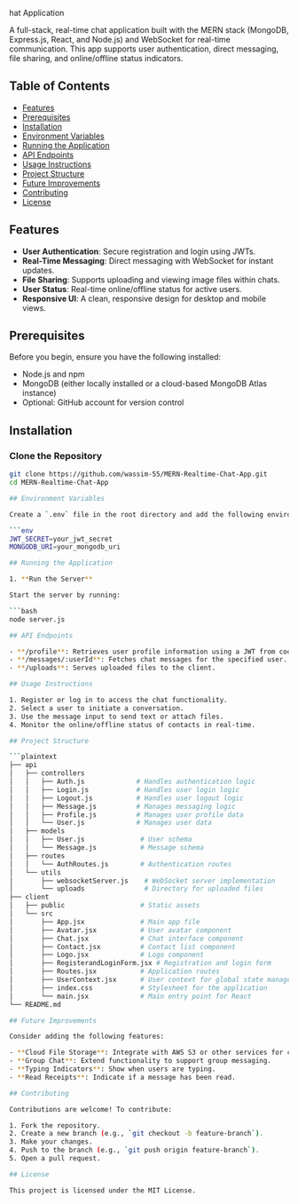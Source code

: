 hat Application

A full-stack, real-time chat application built with the MERN stack (MongoDB, Express.js, React, and Node.js) and WebSocket for real-time communication. This app supports user authentication, direct messaging, file sharing, and online/offline status indicators.

## Table of Contents

- [Features](#features)
- [Prerequisites](#prerequisites)
- [Installation](#installation)
- [Environment Variables](#environment-variables)
- [Running the Application](#running-the-application)
- [API Endpoints](#api-endpoints)
- [Usage Instructions](#usage-instructions)
- [Project Structure](#project-structure)
- [Future Improvements](#future-improvements)
- [Contributing](#contributing)
- [License](#license)

## Features

- **User Authentication**: Secure registration and login using JWTs.
- **Real-Time Messaging**: Direct messaging with WebSocket for instant updates.
- **File Sharing**: Supports uploading and viewing image files within chats.
- **User Status**: Real-time online/offline status for active users.
- **Responsive UI**: A clean, responsive design for desktop and mobile views.

## Prerequisites

Before you begin, ensure you have the following installed:

- Node.js and npm
- MongoDB (either locally installed or a cloud-based MongoDB Atlas instance)
- Optional: GitHub account for version control

## Installation

### Clone the Repository

```bash
git clone https://github.com/wassim-55/MERN-Realtime-Chat-App.git
cd MERN-Realtime-Chat-App

## Environment Variables

Create a `.env` file in the root directory and add the following environment variables:

```env
JWT_SECRET=your_jwt_secret
MONGODB_URI=your_mongodb_uri

## Running the Application

1. **Run the Server**

Start the server by running:

```bash
node server.js

## API Endpoints

- **/profile**: Retrieves user profile information using a JWT from cookies.
- **/messages/:userId**: Fetches chat messages for the specified user.
- **/uploads**: Serves uploaded files to the client.

## Usage Instructions

1. Register or log in to access the chat functionality.
2. Select a user to initiate a conversation.
3. Use the message input to send text or attach files.
4. Monitor the online/offline status of contacts in real-time.

## Project Structure

```plaintext
├── api
│   ├── controllers
│   │   ├── Auth.js             # Handles authentication logic
│   │   ├── Login.js            # Handles user login logic
│   │   ├── Logout.js           # Handles user logout logic
│   │   ├── Message.js          # Manages messaging logic
│   │   ├── Profile.js          # Manages user profile data
│   │   └── User.js             # Manages user data
│   ├── models
│   │   ├── User.js              # User schema
│   │   └── Message.js           # Message schema
│   ├── routes
│   │   └── AuthRoutes.js        # Authentication routes
│   └── utils
│       ├── websocketServer.js    # WebSocket server implementation
│       └── uploads               # Directory for uploaded files
├── client
│   ├── public                   # Static assets
│   └── src
│       ├── App.jsx              # Main app file
│       ├── Avatar.jsx           # User avatar component
│       ├── Chat.jsx             # Chat interface component
│       ├── Contact.jsx          # Contact list component
│       ├── Logo.jsx             # Logo component
│       ├── RegisterandLoginForm.jsx # Registration and login form
│       ├── Routes.jsx           # Application routes
│       ├── UserContext.jsx      # User context for global state management
│       ├── index.css            # Stylesheet for the application
│       └── main.jsx             # Main entry point for React
└── README.md

## Future Improvements

Consider adding the following features:

- **Cloud File Storage**: Integrate with AWS S3 or other services for cloud file storage.
- **Group Chat**: Extend functionality to support group messaging.
- **Typing Indicators**: Show when users are typing.
- **Read Receipts**: Indicate if a message has been read.

## Contributing

Contributions are welcome! To contribute:

1. Fork the repository.
2. Create a new branch (e.g., `git checkout -b feature-branch`).
3. Make your changes.
4. Push to the branch (e.g., `git push origin feature-branch`).
5. Open a pull request.

## License

This project is licensed under the MIT License.

